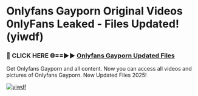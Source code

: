 # Onlyfans Gayporn Original Videos 0nlyFans Leaked - Files Updated! (yiwdf)

<h3>🔴 CLICK HERE 🌐==►► <a href="https://tinyurl.com/2m67pmp6" rel="nofollow">Onlyfans Gayporn Updated Files</a></h3>

Get Onlyfans Gayporn and all content. Now you can access all videos and pictures of Onlyfans Gayporn. New Updated Files 2025!

[![yiwdf](https://i.imgur.com/H4QAA4z.gif)](https://tinyurl.com/2m67pmp6)